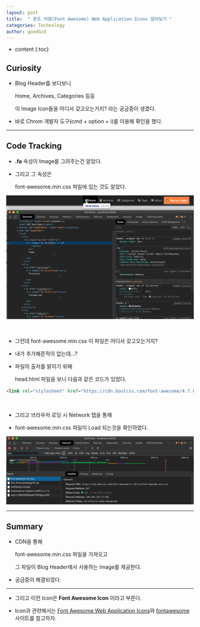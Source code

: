 ```yaml
---
layout: post
title:  " 폰트 어썸(Font Awesome) Web Application Icons 알아보기 "
categories: Technology
author: goodGid
---
```

* content
{:toc}

## Curiosity

* Blog Header를 보다보니

  Home, Archives, Categories 등등

  이 Image Icon들을 어디서 갖고오는거지? 라는 궁금증이 생겼다.

* 바로 Chrom 개발자 도구(cmd + option + i)를 이용해 확인을 했다.




---

## Code Tracking

* **.fa** 속성이 Image를 그려주는건 알았다.

* 그리고 그 속성은

  font-awesome.min.css 파일에 있는 것도 알았다.

![](/assets/img/posts/Font-Awesome-Web-Application-Icons_1.png)

<br>

* 그런데 font-awesome.min.css 이 파일은 어디서 갖고오는거지?

* 내가 추가해준적이 없는데...?

* 파일의 출저를 밝히기 위해 

  head.html 파일을 보니 다음과 같은 코드가 있었다.

``` html
<link rel="stylesheet" href="https://cdn.bootcss.com/font-awesome/4.7.0/css/font-awesome.min.css">
```

<br>

* 그리고 브라우저 로딩 시 Network 탭을 통해

* font-awesome.min.css 파일이 Load 되는것을 확인하였다.

![](/assets/img/posts/Font-Awesome-Web-Application-Icons_2.png)



---

## Summary

* CDN을 통해 

  font-awesome.min.css 파일을 가져오고

  그 파일이 Blog Header에서 사용하는 Image를 제공한다.

* 궁금증이 해결되었다.

---

* 그리고 이런 Icon은 **Font Awesome Icon** 이라고 부른다.

* Icon과 관련해서는 [Font Awesome Web Application Icons](https://www.w3schools.com/icons/fontawesome_icons_webapp.asp)와 [fontawesome](https://fontawesome.com/) 사이트를 참고하자.

